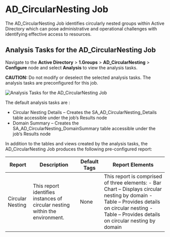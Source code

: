 # AD_CircularNesting Job

The AD_CircularNesting Job identifies circularly nested groups within Active Directory which can
pose administrative and operational challenges with identifying effective access to resources.

## Analysis Tasks for the AD_CircularNesting Job

Navigate to the **Active Directory** > **1.Groups** > **AD_CircularNesting** > **Configure** node
and select **Analysis** to view the analysis tasks.

**CAUTION:** Do not modify or deselect the selected analysis tasks. The analysis tasks are
preconfigured for this job.

![Analysis Tasks for the AD_CircularNesting Job](/img/product_docs/accessanalyzer/11.6/solutions/exchange/distributionlists/membershipanalysis/circularnestinganalysis.webp)

The default analysis tasks are :

- Circular Nesting Details – Creates the SA_AD_CircularNesting_Details table accessible under the
  job’s Results node
- Domain Summary – Creates the SA_AD_CircularNesting_DomainSummary table accessible under the job’s
  Results node

In addition to the tables and views created by the analysis tasks, the AD_CircularNesting Job
produces the following pre-configured report:

| Report           | Description                                                                  | Default Tags | Report Elements                                                                                                                                                                                       |
| ---------------- | ---------------------------------------------------------------------------- | ------------ | ----------------------------------------------------------------------------------------------------------------------------------------------------------------------------------------------------- |
| Circular Nesting | This report identifies instances of circular nesting within the environment. | None         | This report is comprised of three elements: - Bar Chart – Displays circular nesting by domain - Table – Provides details on circular nesting - Table – Provides details on circular nesting by domain |
